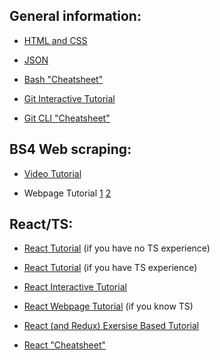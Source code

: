 ## General information:

- [HTML and CSS](https://www.youtube.com/watch?v=kMT54MPz9oE)

- [JSON](https://www.youtube.com/watch?v=GpOO5iKzOmY)

- [Bash "Cheatsheet"](https://cheatography.com/davechild/cheat-sheets/linux-command-line/)

- [Git Interactive Tutorial](https://learngitbranching.js.org/)

- [Git CLI "Cheatsheet"](https://education.github.com/git-cheat-sheet-education.pdf)
  
## BS4 Web scraping:

- [Video Tutorial](https://www.youtube.com/watch?v=4UcqECQe5Kc)

- Webpage Tutorial
  [1](https://realpython.com/beautiful-soup-web-scraper-python/) 
  [2](https://www.geeksforgeeks.org/implementing-web-scraping-python-beautiful-soup/) 

## React/TS:

- [React Tutorial](https://www.youtube.com/watch?v=FJDVKeh7RJI) (if you have no TS experience)

- [React Tutorial](https://www.youtube.com/watch?v=Z5iWr6Srsj8) (if you have TS experience)

- [React Interactive Tutorial](https://react-tutorial.app/app.html?id=329)

- [React Webpage Tutorial](https://reactjs.org/tutorial/tutorial.html) (if you know TS)

- [React (and Redux) Exersise Based Tutorial](https://github.com/piotrwitek/react-redux-typescript-guide#react--redux-in-typescript---complete-guide)

- [React "Cheatsheet"](https://react-typescript-cheatsheet.netlify.app/)
